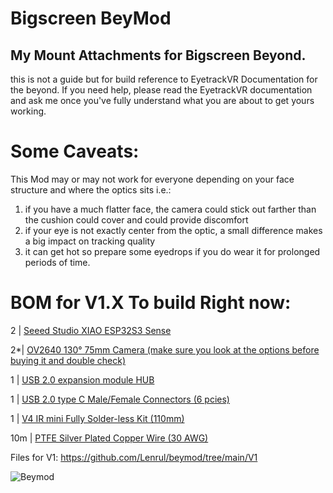 # Bigscreen BeyMod
## My Mount Attachments for Bigscreen Beyond.
this is not a guide but for build reference to EyetrackVR Documentation for the beyond. If you need help, please read the EyetrackVR documentation and ask me once you've fully understand what you are about to get yours working.
# Some Caveats:
 This Mod may or may not work for everyone depending on your face structure and where the optics sits
i.e.: 
1. if you have a much flatter face, the camera could stick out farther than the cushion could cover and could provide discomfort
2. if your eye is not exactly center from the optic, a small difference makes a big impact on tracking quality
3. it can get hot so prepare some eyedrops if you do wear it for prolonged periods of time.


# BOM for V1.X To build Right now:

2 | [Seeed Studio XIAO ESP32S3 Sense](https://www.google.com/url?q=https://www.seeedstudio.com/XIAO-ESP32S3-Sense-p-5639.html&sa=D&source=editors&ust=1704644943665084&usg=AOvVaw1fs6H2pfn6c_YyGU16gUws)

2*| [OV2640 130° 75mm Camera (make sure you look at the options before buying it and double check)](https://www.aliexpress.us/item/3256802853835121.html?spm=a2g0o.order_list.order_list_main.5.93641802NNWnBh&gatewayAdapt=glo2usa)

1 | [USB 2.0 expansion module HUB](https://www.aliexpress.us/item/3256804070458646.html?spm=a2g0o.order_list.order_list_main.53.93641802NNWnBh&gatewayAdapt=glo2usa)

1 | [USB 2.0 type C Male/Female Connectors (6 pcies)](https://www.aliexpress.us/item/3256805148260244.html?spm=a2g0o.order_list.order_list_main.48.93641802NNWnBh&gatewayAdapt=glo2usa)

1 | [V4 IR mini Fully Solder-less Kit (110mm)](https://store.eyetrackvr.dev/products/v4-mini-fully-solderless-kit)

10m | [PTFE Silver Plated Copper Wire (30 AWG)](https://www.aliexpress.us/item/3256805135555625.html?spm=a2g0o.order_list.order_list_main.98.53f21802w21k77&gatewayAdapt=glo2usa)

Files for V1:
https://github.com/Lenrul/beymod/tree/main/V1

![Beymod](https://github.com/Lenrul/beymod/assets/132875948/4e8de1f1-ce59-4dc0-aeb3-0c7e77f5652a)

